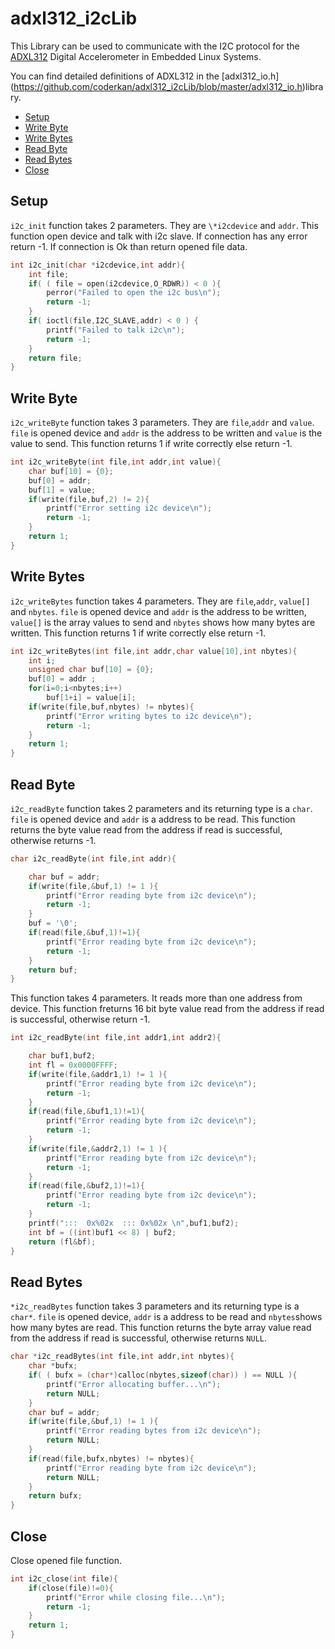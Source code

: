 # adxl312_i2cLib

This Library can be used to communicate with the I2C protocol for the [ADXL312](http://www.analog.com/media/en/technical-documentation/data-sheets/ADXL312.pdf) Digital Accelerometer in Embedded Linux Systems.

You can find detailed definitions of ADXL312 in the [adxl312_io.h] (https://github.com/coderkan/adxl312_i2cLib/blob/master/adxl312_io.h)library. 

* [Setup](#setup)
* [Write Byte](#write-byte)
* [Write Bytes](#write-bytes)
* [Read Byte](#read-byte)
* [Read Bytes](#read-bytes)
* [Close](#close)


## Setup

`i2c_init` function takes 2 parameters. They are `\*i2cdevice` and `addr`. This function open device and talk with i2c slave. If connection has any error return -1. If connection is Ok than return opened file data.

```C
int i2c_init(char *i2cdevice,int addr){
	int file;
	if( ( file = open(i2cdevice,O_RDWR)) < 0 ){
		perror("Failed to open the i2c bus\n");
		return -1;
	}
	if( ioctl(file,I2C_SLAVE,addr) < 0 ) {
		printf("Failed to talk i2c\n");
		return -1;
	}
	return file;
}
```

## Write Byte

`i2c_writeByte` function takes 3 parameters. They are `file`,`addr` and `value`. `file` is opened device and `addr` is the address to be written and `value` is the value to send. This function returns 1 if write correctly else return -1.

```C
int i2c_writeByte(int file,int addr,int value){
	char buf[10] = {0};
	buf[0] = addr;
	buf[1] = value;
	if(write(file,buf,2) != 2){
		printf("Error setting i2c device\n");
		return -1;
	}
	return 1;
}
```

## Write Bytes

`i2c_writeBytes` function takes 4 parameters. They are `file`,`addr`, `value[]` and `nbytes`. `file` is opened device and `addr` is the address to be written, `value[]` is the array values to send and `nbytes` shows how many bytes are written. This function returns 1 if write correctly else return -1.

```C
int i2c_writeBytes(int file,int addr,char value[10],int nbytes){
	int i;
	unsigned char buf[10] = {0};
	buf[0] = addr ;
	for(i=0;i<nbytes;i++)
		buf[1+i] = value[i];
	if(write(file,buf,nbytes) != nbytes){
		printf("Error writing bytes to i2c device\n");
		return -1;
	}
	return 1;
}
```

## Read Byte

`i2c_readByte` function takes 2 parameters and its returning type is a `char`. `file` is opened device and `addr` is a address to be read. This function returns the byte value read from the address if read is successful, otherwise returns -1.


```C
char i2c_readByte(int file,int addr){

	char buf = addr;
	if(write(file,&buf,1) != 1 ){
		printf("Error reading byte from i2c device\n");
		return -1;
	}
	buf = '\0';
	if(read(file,&buf,1)!=1){
		printf("Error reading byte from i2c device\n");
		return -1;
	}
	return buf;
}
```

This function takes 4 parameters. It reads more than one address from device. This function freturns 16 bit byte value read from the address if read is successful, otherwise return -1.

```C
int i2c_readByte(int file,int addr1,int addr2){

	char buf1,buf2;
	int fl = 0x0000FFFF;
	if(write(file,&addr1,1) != 1 ){
		printf("Error reading byte from i2c device\n");
		return -1;
	}
	if(read(file,&buf1,1)!=1){
		printf("Error reading byte from i2c device\n");
		return -1;
	}
	if(write(file,&addr2,1) != 1 ){
		printf("Error reading byte from i2c device\n");
		return -1;
	}
	if(read(file,&buf2,1)!=1){
		printf("Error reading byte from i2c device\n");
		return -1;
	}
	printf(":::  0x%02x  ::: 0x%02x \n",buf1,buf2);
	int bf = ((int)buf1 << 8) | buf2;
	return (fl&bf);
}
```

## Read Bytes

`*i2c_readBytes` function takes 3 parameters and its returning type is a `char*`. `file` is opened device, `addr` is a address to be read and `nbytes`shows how many bytes are read. This function returns the byte array value read from the address if read is successful, otherwise returns `NULL`.

```C
char *i2c_readBytes(int file,int addr,int nbytes){
	char *bufx;
	if( ( bufx = (char*)calloc(nbytes,sizeof(char)) ) == NULL ){
		printf("Error allocating buffer...\n");
		return NULL;
	}
	char buf = addr;
	if(write(file,&buf,1) != 1 ){
		printf("Error reading bytes from i2c device\n");
		return NULL;
	}
	if(read(file,bufx,nbytes) != nbytes){
		printf("Error reading byte from i2c device\n");
		return NULL;
	}
	return bufx;
}
```

## Close

Close opened file function.

```C
int i2c_close(int file){
	if(close(file)!=0){
		printf("Error while closing file...\n");
		return -1;
	}
	return 1;
}
```
